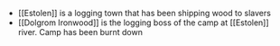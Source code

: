 - [[Estolen]] is a logging town that has been shipping wood to slavers
- [[Dolgrom Ironwood]]  is the logging boss of the camp at [[Estolen]]  river. Camp has been burnt down
